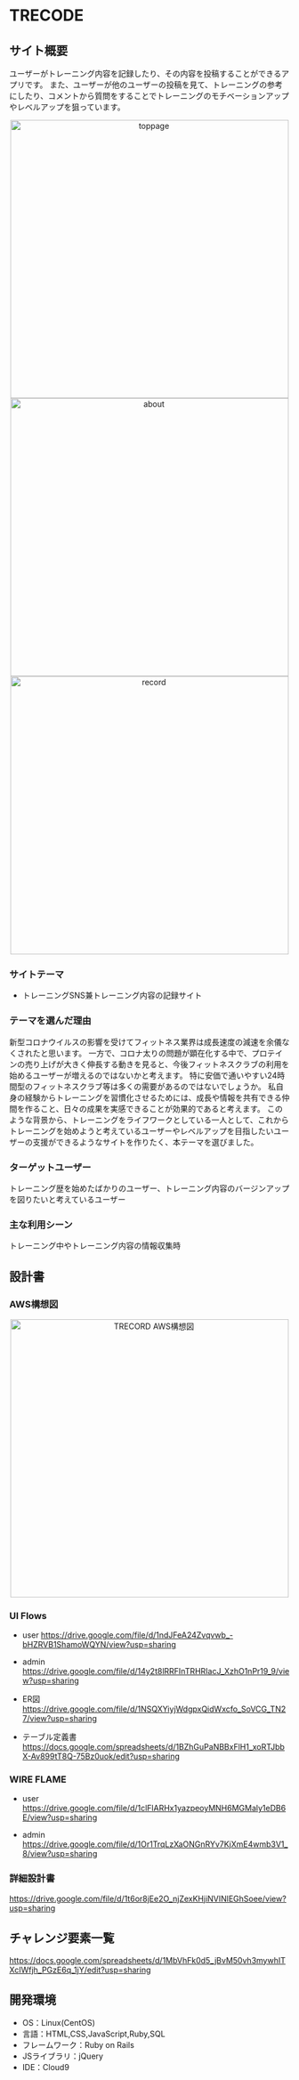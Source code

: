 
# TRECODE



## サイト概要
ユーザーがトレーニング内容を記録したり、その内容を投稿することができるアプリです。
また、ユーザーが他のユーザーの投稿を見て、トレーニングの参考にしたり、コメントから質問をすることでトレーニングのモチベーションアップやレベルアップを狙っています。

<div align="center">
  <img width="500" alt="toppage" src="https://user-images.githubusercontent.com/79985208/134690126-e2535a05-c86b-412a-9e2f-4b09754d93f9.png"> 
  <img width="500" alt="about" src="https://user-images.githubusercontent.com/79985208/134690401-95af2757-cce1-4e88-be95-6f2d22f59f6a.png">
  <img width="500" alt="record" src="https://user-images.githubusercontent.com/79985208/134690594-908cac4f-274a-441e-812d-22181a1c034c.png">
</div>

### サイトテーマ
 - トレーニングSNS兼トレーニング内容の記録サイト

### テーマを選んだ理由
新型コロナウイルスの影響を受けてフィットネス業界は成長速度の減速を余儀なくされたと思います。
一方で、コロナ太りの問題が顕在化する中で、プロテインの売り上げが大きく伸長する動きを見ると、今後フィットネスクラブの利用を始めるユーザーが増えるのではないかと考えます。
特に安価で通いやすい24時間型のフィットネスクラブ等は多くの需要があるのではないでしょうか。
私自身の経験からトレーニングを習慣化させるためには、成長や情報を共有できる仲間を作ること、日々の成果を実感できることが効果的であると考えます。
このような背景から、トレーニングをライフワークとしている一人として、これからトレーニングを始めようと考えているユーザーやレベルアップを目指したいユーザーの支援ができるようなサイトを作りたく、本テーマを選びました。

### ターゲットユーザー
トレーニング歴を始めたばかりのユーザー、トレーニング内容のバージンアップを図りたいと考えているユーザー

### 主な利用シーン
トレーニング中やトレーニング内容の情報収集時

## 設計書

### AWS構想図
<div align="center">
  <img width="500" alt="TRECORD AWS構想図" src="https://user-images.githubusercontent.com/79985208/134927369-dadbb90f-e832-4dd2-9897-543942e48438.png">
</div>

### Ul Flows

 - user
  https://drive.google.com/file/d/1ndJFeA24Zvqvwb_-bHZRVB1ShamoWQYN/view?usp=sharing

 - admin
https://drive.google.com/file/d/14y2t8lRRFInTRHRIacJ_XzhO1nPr19_9/view?usp=sharing

 - ER図
https://drive.google.com/file/d/1NSQXYiyjWdgpxQidWxcfo_SoVCG_TN27/view?usp=sharing

 - テーブル定義書
https://docs.google.com/spreadsheets/d/1BZhGuPaNBBxFlH1_xoRTJbbX-Av899tT8Q-75Bz0uok/edit?usp=sharing

### WIRE FLAME

 - user
https://drive.google.com/file/d/1clFlARHx1yazpeoyMNH6MGMaly1eDB6E/view?usp=sharing

 -  admin
https://drive.google.com/file/d/1Or1TrqLzXaONGnRYv7KjXmE4wmb3V1_8/view?usp=sharing

### 詳細設計書
https://drive.google.com/file/d/1t6or8jEe2O_njZexKHjiNVINlEGhSoee/view?usp=sharing

## チャレンジ要素一覧
https://docs.google.com/spreadsheets/d/1MbVhFk0d5_jBvM50vh3mywhITXcIWfjh_PGzE6q_1jY/edit?usp=sharing

## 開発環境
- OS：Linux(CentOS)
- 言語：HTML,CSS,JavaScript,Ruby,SQL
- フレームワーク：Ruby on Rails
- JSライブラリ：jQuery
- IDE：Cloud9

